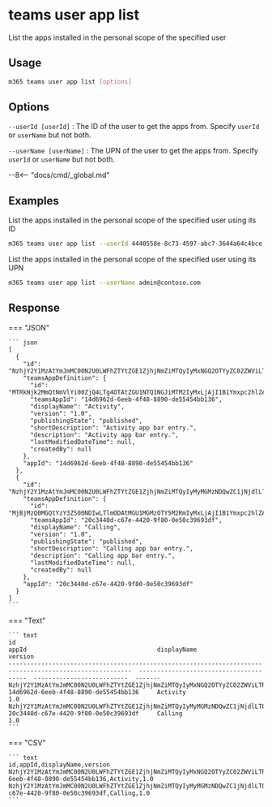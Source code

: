 # teams user app list

List the apps installed in the personal scope of the specified user

## Usage

```sh
m365 teams user app list [options]
```

## Options

`--userId [userId]`
: The ID of the user to get the apps from. Specify `userId` or `userName` but not both.

`--userName [userName]`
: The UPN of the user to get the apps from. Specify `userId` or `userName` but not both.

--8<-- "docs/cmd/_global.md"

## Examples

List the apps installed in the personal scope of the specified user using its ID

```sh
m365 teams user app list --userId 4440558e-8c73-4597-abc7-3644a64c4bce
```

List the apps installed in the personal scope of the specified user using its UPN

```sh
m365 teams user app list --userName admin@contoso.com
```

## Response

=== "JSON"

    ``` json
    [
      {
        "id": "NzhjY2Y1MzAtYmJmMC00N2U0LWFhZTYtZGE1ZjhjNmZiMTQyIyMxNGQ2OTYyZC02ZWViLTRmNDgtODg5MC1kZTU1NDU0YmIxMzY=",
        "teamsAppDefinition": {
          "id": "MTRkNjk2MmQtNmVlYi00ZjQ4LTg4OTAtZGU1NTQ1NGJiMTM2IyMxLjAjI1B1Ymxpc2hlZA==",
          "teamsAppId": "14d6962d-6eeb-4f48-8890-de55454bb136",
          "displayName": "Activity",
          "version": "1.0",
          "publishingState": "published",
          "shortDescription": "Activity app bar entry.",
          "description": "Activity app bar entry.",
          "lastModifiedDateTime": null,
          "createdBy": null
        },
        "appId": "14d6962d-6eeb-4f48-8890-de55454bb136"
      },
      {
        "id": "NzhjY2Y1MzAtYmJmMC00N2U0LWFhZTYtZGE1ZjhjNmZiMTQyIyMyMGMzNDQwZC1jNjdlLTQ0MjAtOWY4MC0wZTUwYzM5NjkzZGY=",
        "teamsAppDefinition": {
          "id": "MjBjMzQ0MGQtYzY3ZS00NDIwLTlmODAtMGU1MGMzOTY5M2RmIyMxLjAjI1B1Ymxpc2hlZA==",
          "teamsAppId": "20c3440d-c67e-4420-9f80-0e50c39693df",
          "displayName": "Calling",
          "version": "1.0",
          "publishingState": "published",
          "shortDescription": "Calling app bar entry.",
          "description": "Calling app bar entry.",
          "lastModifiedDateTime": null,
          "createdBy": null
        },
        "appId": "20c3440d-c67e-4420-9f80-0e50c39693df"
      }
    ]
    ```

=== "Text"

    ``` text
    id                                                                                                        appId                                    displayName                 version
    --------------------------------------------------------------------------------------------------------  ---------------------------------------  --------------------------  -------
    NzhjY2Y1MzAtYmJmMC00N2U0LWFhZTYtZGE1ZjhjNmZiMTQyIyMxNGQ2OTYyZC02ZWViLTRmNDgtODg5MC1kZTU1NDU0YmIxMzY=      14d6962d-6eeb-4f48-8890-de55454bb136     Activity                    1.0
    NzhjY2Y1MzAtYmJmMC00N2U0LWFhZTYtZGE1ZjhjNmZiMTQyIyMyMGMzNDQwZC1jNjdlLTQ0MjAtOWY4MC0wZTUwYzM5NjkzZGY=      20c3440d-c67e-4420-9f80-0e50c39693df     Calling                     1.0
    ```

=== "CSV"

    ``` text
    id,appId,displayName,version
    NzhjY2Y1MzAtYmJmMC00N2U0LWFhZTYtZGE1ZjhjNmZiMTQyIyMxNGQ2OTYyZC02ZWViLTRmNDgtODg5MC1kZTU1NDU0YmIxMzY=,14d6962d-6eeb-4f48-8890-de55454bb136,Activity,1.0
    NzhjY2Y1MzAtYmJmMC00N2U0LWFhZTYtZGE1ZjhjNmZiMTQyIyMyMGMzNDQwZC1jNjdlLTQ0MjAtOWY4MC0wZTUwYzM5NjkzZGY=,20c3440d-c67e-4420-9f80-0e50c39693df,Calling,1.0
    ```

